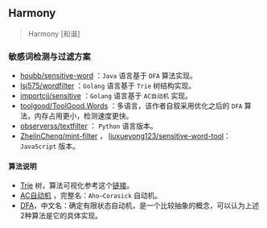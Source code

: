 Harmony
-------

>   Harmony [和谐]

### 敏感词检测与过滤方案

- [houbb/sensitive-word](https://github.com/houbb/sensitive-word) ：`Java` 语言基于 `DFA` 算法实现。
- [lsj575/wordfilter](https://github.com/lsj575/wordfilter) ：`Golang` 语言基于 `Trie` 树结构实现。
- [importcjj/sensitive](https://github.com/importcjj/sensitive/blob/Aho-Corasick/README.md) ：`Golang` 语言基于 `AC自动机` 实现。
- [toolgood/ToolGood.Words](https://github.com/toolgood/ToolGood.Words) ：多语言，该作者自叙采用优化之后的 `DFA` 算法，内存占用更小，检测速度更快。
- [observerss/textfilter](https://github.com/observerss/textfilter) ： `Python` 语言版本。
- [ZhelinCheng/mint-filter](https://github.com/ZhelinCheng/mint-filter) ， [liuxueyong123/sensitive-word-tool](https://github.com/liuxueyong123/sensitive-word-tool)： `JavaScript` 版本。

#### 算法说明

- [Trie](https://zh.wikipedia.org/zh-cn/Trie) 树，算法可视化参考这个[链接](https://www.cs.usfca.edu/~galles/visualization/Trie.html)。
- [AC自动机](https://zh.wikipedia.org/zh-cn/AC%E8%87%AA%E5%8A%A8%E6%9C%BA%E7%AE%97%E6%B3%95) ，完整名：`Aho–Corasick` 自动机。
- [DFA](https://zh.wikipedia.org/wiki/%E7%A1%AE%E5%AE%9A%E6%9C%89%E9%99%90%E7%8A%B6%E6%80%81%E8%87%AA%E5%8A%A8%E6%9C%BA)，中文名：确定有限状态自动机，是一个比较抽象的概念，可以认为上述2种算法是它的具体实现。

